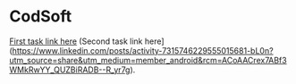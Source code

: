 # CodSoft
[First task link here](https://www.linkedin.com/posts/activity-7314975688137019392-JCiC?utm_source=share&utm_medium=member_android&rcm=ACoAACrex7ABf3WMkRwYY_QUZBiRADB--R_yr7g)
(Second task link here](https://www.linkedin.com/posts/activity-7315746229555015681-bL0n?utm_source=share&utm_medium=member_android&rcm=ACoAACrex7ABf3WMkRwYY_QUZBiRADB--R_yr7g).
